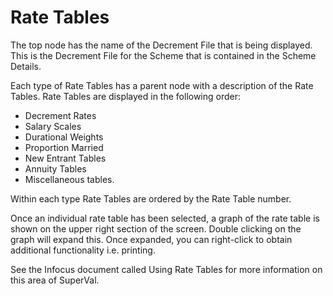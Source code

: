 # Rate Tables

The top node has the name of the Decrement File that is being displayed.
This is the Decrement File for the Scheme that is contained in the
Scheme Details.

Each type of Rate Tables has a parent node with a description of the
Rate Tables. Rate Tables are displayed in the following order:

-   Decrement Rates
-   Salary Scales
-   Durational Weights
-   Proportion Married
-   New Entrant Tables
-   Annuity Tables
-   Miscellaneous tables.

Within each type Rate Tables are ordered by the Rate Table number.

Once an individual rate table has been selected, a graph of the rate
table is shown on the upper right section of the screen. Double clicking
on the graph will expand this. Once expanded, you can right-click to
obtain additional functionality i.e. printing.

See the Infocus document called Using Rate Tables for more information
on this area of SuperVal.
